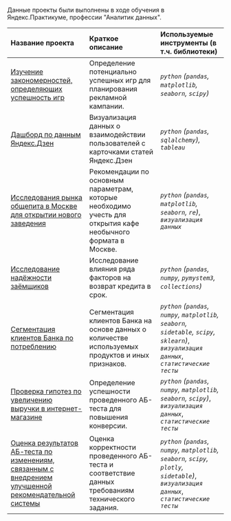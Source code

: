 Данные проекты были выполнены в ходе обучения в Яндекс.Практикуме, профессии "Аналитик данных".

| Название проекта | Краткое описание | Используемые инструменты (в т.ч. библиотеки) | 
| :---------------------- | :---------------------- | :---------------------- |
| [Изучение закономерностей, определяющих успешность игр](https://github.com/krosskayen/yandex_praktikum_da/tree/main/game_sales) | Определение потенциально успешных игр для планирования рекламной кампании.| *`python` (`pandas`, `matplotlib`, `seaborn`, `scipy`)* |
| [Дашборд по данным Яндекс.Дзен](https://github.com/krosskayen/yandex_praktikum_da/tree/main/dashboard_yandex_dzen) | Визуализация данных о взаимодействии пользователей с карточками статей Яндекс.Дзен| *`python` (`pandas`, `sqlalchemy`), `tableau`* |
| [Исследования рынка общепита в Москве для открытии нового заведения](https://github.com/krosskayen/yandex_praktikum_da/tree/main/food_establishment) | Рекомендации по основным параметрам, которые необходимо учесть для открытия кафе необычного формата в Москве.| *`python` (`pandas`, `matplotlib`, `seaborn`, `re`)*, *`визуализация данных`* |
| [Исследование надёжности заёмщиков ](https://github.com/krosskayen/yandex_praktikum_da/tree/main/bank_debtors) | Исследование влияния ряда факторов на возврат кредита в срок.| *`python` (`pandas`, `numpy`, `pymystem3`, `collections`)* |
| [Сегментация клиентов Банка по потреблению](https://github.com/krosskayen/yandex_praktikum_da/tree/main/bank_customers_segmentation) | Сегментация клиентов Банка на основе данных о количестве используемых продуктов и иных признаков.| *`python` (`pandas`, `numpy`, `matplotlib`, `seaborn`, `sidetable`, `scipy`, `sklearn`)*, *`визуализация данных`*, *`статистические тесты`*  |
| [Проверка гипотез по увеличению выручки в интернет-магазине](https://github.com/krosskayen/yandex_praktikum_da/tree/main/increase_revenue_ab_test) | Определение успешности проведенного АБ-теста для повышения конверсии.| *`python` (`pandas`, `numpy`, `matplotlib`, `seaborn`, `scipy`)*, *`визуализация данных`*, *`статистические тесты`* |
| [Оценка результатов АБ-теста по изменениям, связанным с внедрением улучшенной рекомендательной системы](https://github.com/krosskayen/yandex_praktikum_da/tree/main/evaluation_results_ab_test) | Оценка корректности проведенного АБ-теста и соответствие данных требованиям технического задания.| *`python` (`pandas`, `numpy`, `matplotlib`, `seaborn`, `scipy`, `plotly`, `sidetable`)*, *`визуализация данных`*, *`статистические тесты`* |
